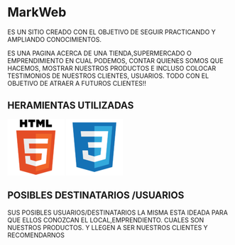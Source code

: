 # MarkWeb
 ES UN SITIO  CREADO CON EL  OBJETIVO DE SEGUIR PRACTICANDO  Y AMPLIANDO CONOCIMIENTOS.

ES UNA PAGINA ACERCA  DE UNA TIENDA,SUPERMERCADO O EMPRENDIMIENTO EN CUAL PODEMOS, CONTAR QUIENES SOMOS QUE HACEMOS, MOSTRAR NUESTROS PRODUCTOS E INCLUSO COLOCAR TESTIMONIOS DE NUESTROS CLIENTES, USUARIOS. TODO CON EL OBJETIVO DE ATRAER A FUTUROS CLIENTES!!

## HERAMIENTAS UTILIZADAS
 
 <img src="./img/html_original_wordmark_logo_icon_146478.png" />

 <img src="./img/file_type_css_icon_130661.png"/>

## POSIBLES  DESTINATARIOS /USUARIOS
 SUS POSIBLES USUARIOS/DESTINATARIOS LA MISMA  ESTA IDEADA PARA QUE ELLOS CONOZCAN EL LOCAL,EMPRENDIENTO. CUALES SON NUESTROS PRODUCTOS. Y LLEGEN A SER NUESTROS CLIENTES Y RECOMENDARNOS
